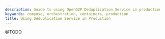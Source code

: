 ```yaml
---
description: Guide to using OpenG2P Deduplication Service in production
keywords: compose, orchestration, containers, production
title: Using Deduplication Service in Production
---
```


@TODO
